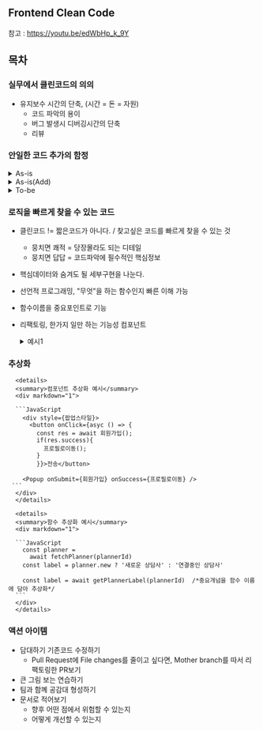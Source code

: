 ## Frontend Clean Code
참고 : https://youtu.be/edWbHp_k_9Y

## 목차
### 실무에서 클린코드의 의의
  * 유지보수 시간의 단축, (시간 = 돈 = 자원)
     * 코드 파악의 용이
     * 버그 발생시 디버깅시간의 단축
     * 리뷰
     
### 안일한 코드 추가의 함정
  <details>
  <summary>As-is</summary>  
  <div markdown="1">

  ```JavaScript
  function QuestingPage(){
    async function handleQuesetionSubmit(){
      const 약관동의 = await 약관동의_받아오기();
      if(!약관동의){
        await = 약관동의_팝업열기();
      }
      await 질문전송(questionValue);
      alert("질문이 등록되었어요.");
    }
    return(
      <main>
        <form>
          <textarea placeholder="어떤 내용이 궁금한거요?"/>
          <Button onClick={handleQustionSubmit}질문하기</Button>
        </form>
      </main>
    )
  }
  ```
  </div>
  </details>
  
  <details>
  <div markdown="1">
    1. 하나의 목적인 코드가 떨어져 있어서 이후 기능탐색시 미로찾기를 해야한다. =응집도<br/>
    2. handleQuestionSubmit 함수가 3가지 일을 하고 있다. =단일책임<br/>
    3. 함수의 세부 구현단계가 제각각이다. =추상화
  </div>
 
  <summary>As-is(Add)</summary>  
  <div markdown="1">

  ```JavaScript
  function QuestingPage(){
    const [popupOpened, setPopupOpened] = useState(false);
    async function handleQuesetionSubmit(){
      const 약관동의 = await 약관동의_받아오기();
      if(연결전문가 !== null){
          setPopupOpened(true);
      }else
        const 약관동의 = await 약관동의_받아오기();
        if(!약관동의){
          await 약괸동의_팝업열기();
        }
      await 질문전송(questionValue);
      alert("질문이 등록되었어요.");
    }
    return(
      <main>
        <form>
          <textarea placeholder="어떤 내용이 궁금한거요?"/>
          <Button onClick={handleQustionSubmit}질문하기</Button>
        </form>
        {popupOpened && {
          <연결전문가 팝업 onSubmit ={handleMyExpertQuestionSubmit} />
        }}
      </main>
    );
  ```
  </div>
  </details>
  
  <details>
  <summary>To-be</summary>  
  <div markdown="1">
    
  ```JavaScript
  function QuestingPage(){
    const 연결전문가 = useFetch(연결전문가_받아오기);
    
    async function handleQuesetionSubmit(){
      await 질문전송(questionValue);
      alert("질문이 등록되었어요.");
     
    async function handleMyExpertQuestionSubmit(){
      await 연결전문가_질문전송(questionValue, 연결전문가.id);
      alert(`${연결전문가.name}에게 질문이 등록되었어요.`);
    } 
     return(
      <main>
        <form>
          <textarea placeholder="어떤 내용이 궁금한거요?"/>
          {연결전문가.connected ? (
            <PopupTriggerButton
              popup={(
                <연결전문가가 팝업
                  onButtonSubmit={handleExpertQuestionSubmit}/>
              )}
            질문하기 </PopupTriggerButton>
           
           <Button onClick ={async () => {
            await openPopupToNotAgreedUsers();
            await handleMyExpertQuestionSubmit();
           }}
           </Button>
          </form>
      </main>
    );
  }
  async functon openPopupToNotAgreedUser(){
    const 약관동의 = await 약관동의_받아오기();
    if(!약관동의){
      await 약관동의_팝업열기();
    }
  }
  ```
  </div>
  </details>
  
### 로직을 빠르게 찾을 수 있는 코드 
*  클린코드 != 짧은코드가 아니다. / 찾고싶은 코드를 빠르게 찾을 수 있는 것
   * 뭉치면 쾌적 = 당장몰라도 되는 디테일
   * 뭉치면 답답 = 코드파악에 필수적인 핵심정보
* 핵심데이터와 숨겨도 될 세부구현을 나눈다.
* 선언적 프로그래밍, "무엇"을 하는 함수인지 빠른 이해 가능
* 함수이름을 중요포인트로 기능
* 리팩토링, 한가지 일만 하는 기능성 컴포넌트
      <details>
      <summary>예시1</summary>  
      <div markdown="1">

      ```JavaScript
      <button onClick={async () => {  /*버튼 클릭 함수에 로그찍는 함수와 API 콜이 석여 있다.*/
        log('제출 버튼 클릭')
        await openConfirm();
      }} />  


      <LogClick message="제출 버튼 클릭">  /*로그는 버튼을 감싼 컴포넌트에서 찍고, 버튼 클릭함수에서는 API콜만 신경쓴다*/
        <button onClick={openConfirm}/>
      <LogClick>
      ```
      </div>
      </details> 
        
      <details>
      <summary>예시2</summary>  
      <div markdown="1">

      ```JavaScript
      const targetRef = useRef(null);  /*Impresstion 옵저버를 다는 코드 세부 구현과 API 콜을 하는 코드가 섞여있다.*/
      useEffect(() => {
        const observer = new IntersectionObserver(
          ([{isIntersecting}]) => {
            if(isIntersection) {
              fetchCats(nextPage_;
            }
          }
        );
        return () => {
          observer.unobserver(targetRef.current);
        }
      };
        
      <InersectionArea onImpresstion={() => fetchCats(nextPage)} /> /*Impression 옵저버 세부 구현은 감싼 컴포넌트에 숨겨두고, 사용하는 입장에서는 Impression시 API 콜만 신경쓴다. */
      <div>더보기</div>

      ```
      </div>
      </details> 
        
      <details>
      <summary>예시3 -한글변수명 사용</summary>  
      <div markdown="1">

      ```JavaScript
        const 패널티풀림 = reasons.indexOF('PENALTY') > -1;
        const 평정4점이상 =review.rate >= 80;
        
        if(패널티풀림){
          return
        }
        if(평점 4점이상){
        }
        
        const 설계사정보팝업_노출 = 12345;
        const 설계사정보팝업_확인 = 54321;
        
        const handleMatchPlanner = async () => {
          log(설계사정보팝업_노출);
          const confirmed = await openConfirm();
          if(confirmed){
            log(설계사정보팝업_확인);
            goToChat(plannerId);
          }
        }

      ```
      </div>
      </details>
        
### 추상화
      <details>
      <summary>컴포넌트 추상화 예시</summary>  
      <div markdown="1">

      ```JavaScript
        <div style={팝업스타일}>
          <button onClick={asyc () => {
            const res = await 회원가입();
            if(res.success){
              프로필로이동();
            }
            }}>전송</button>
          
        <Popup onSubmit={회원가입} onSuccess={프로필로이동} />
     ```
      </div>
      </details>
        
      <details>
      <summary>함수 추상화 예시</summary>  
      <div markdown="1">

      ```JavaScript
        const planner = 
          await fetchPlanner(plannerId)
        const label = planner.new ? '새로운 상담사' : '연결중인 상담사'
        
        const label = await getPlannerLabel(plannerId)  /*중요개넘을 함수 이름에 담아 추상화*/
      ```
      </div>
      </details> 

### 액션 아이템
* 담대하기 기존코드 수정하기
  * Pull Request에 File changes를 줄이고 싶다면, Mother branch를 따서 리팩토링한 PR보기
* 큰 그림 보는 연습하기
* 팀과 함꼐 공감대 형성하기
* 문서로 적어보기
  * 향후 어떤 점에서 위험할 수 있는지
  * 어떻게 개선할 수 있는지 
